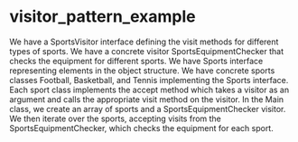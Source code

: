 # visitor_pattern_example
We have a SportsVisitor interface defining the visit methods for different types of sports.
We have a concrete visitor SportsEquipmentChecker that checks the equipment for different sports.
We have Sports interface representing elements in the object structure.
We have concrete sports classes Football, Basketball, and Tennis implementing the Sports interface.
Each sport class implements the accept method which takes a visitor as an argument and calls the appropriate visit method on the visitor.
In the Main class, we create an array of sports and a SportsEquipmentChecker visitor. We then iterate over the sports, accepting visits from the SportsEquipmentChecker, which checks the equipment for each sport.





